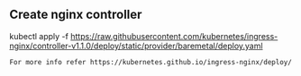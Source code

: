 Create nginx controller
------
kubectl apply -f https://raw.githubusercontent.com/kubernetes/ingress-nginx/controller-v1.1.0/deploy/static/provider/baremetal/deploy.yaml

``` For more info refer https://kubernetes.github.io/ingress-nginx/deploy/ ```
